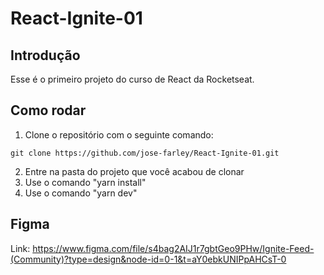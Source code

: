 # React-Ignite-01

## Introdução
Esse é o primeiro projeto do curso de React da Rocketseat.

## Como rodar

1. Clone o repositório com o seguinte comando:
```
git clone https://github.com/jose-farley/React-Ignite-01.git
```
2. Entre na pasta do projeto que você acabou de clonar
3. Use o comando "yarn install"
4. Use o comando "yarn dev"

## Figma
Link: https://www.figma.com/file/s4bag2AIJ1r7gbtGeo9PHw/Ignite-Feed-(Community)?type=design&node-id=0-1&t=aY0ebkUNIPpAHCsT-0
